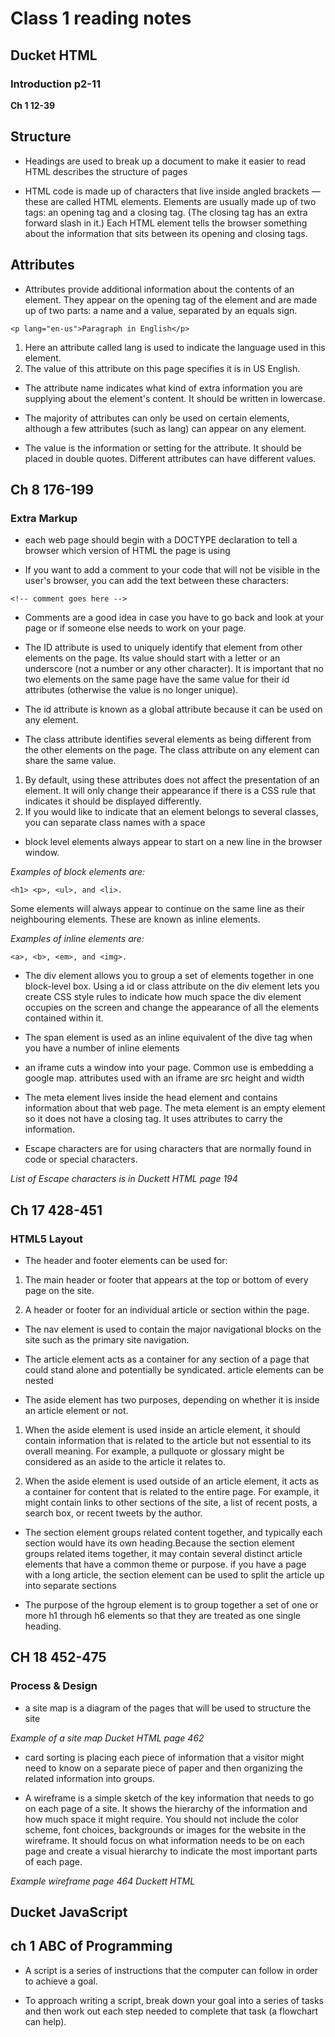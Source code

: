 # Class 1 reading notes

## Ducket HTML

### Introduction p2-11

**Ch 1
12-39**

## Structure

* Headings are used to break up a document to make it easier to read
HTML describes the structure of pages

* HTML code is made up of characters that live inside angled
brackets — these are called HTML elements. Elements are usually made up of two tags: an opening tag and a closing tag. (The closing tag has an extra forward slash in it.) Each HTML element tells the browser something about the information that sits between its opening and closing tags.

## Attributes

* Attributes provide additional information about the contents of an element. They appear on the opening tag of the element and are made up of two parts: a name and a value,
separated by an equals sign.

``` <p lang="en-us">Paragraph in English</p> ```

1.  Here an attribute called lang is used to indicate the language used in this element. 
1. The value of this attribute on this page specifies it is in US English.

* The attribute name indicates what kind of extra information
you are supplying about the element's content. It should be
written in lowercase.

* The majority of attributes can only be used on certain elements, although a few attributes (such as lang)
can appear on any element.

* The value is the information or setting for the attribute. It
should be placed in double quotes. Different attributes can
have different values.

## Ch 8 176-199
### Extra Markup

* each web page should begin with a DOCTYPE declaration to tell a browser which version of HTML the page is using

* If you want to add a comment to your code that will not be
visible in the user's browser, you can add the text between these characters:

``` <!-- comment goes here --> ```

* Comments are a good idea in case you have to go back and look at your page or if someone else needs to work on your page.

* The ID attribute is used to uniquely identify that element
from other elements on the page. Its value should start with
a letter or an underscore (not a number or any other  character). It is important that no two elements on the same page have the same value for their id attributes (otherwise the value is no longer unique).

* The id attribute is known as a global attribute because it can be used on any element.

* The class attribute identifies several elements as being different from the other elements on the page. The class attribute on any element can share the same value.
1. By default, using these attributes does not affect the presentation of an element. It will only change their appearance if there is a CSS rule that indicates it should be
displayed differently.
1. If you would like to indicate that
an element belongs to several classes, you can separate class
names with a space

* block level elements always appear to start on a new line in the browser window.

*Examples of block elements are:*

``` <h1> <p>, <ul>, and <li>. ```

Some elements will always appear to continue on the
same line as their neighbouring elements. These are known as
inline elements.

*Examples of inline elements are:*

``` <a>, <b>, <em>, and <img>. ```

* The div element allows you to group a set of elements together in one block-level box.
Using a id or class attribute on the div element lets you create CSS style rules to indicate how much space the div element occupies on the screen and change the appearance of all the elements contained within it.

* The span element is used as an inline equivalent of the dive tag when you have a number of inline elements

* an iframe cuts a window into your page. Common use is embedding a google map. attributes used with an iframe are src height and width

* The meta element lives inside the head element and
contains information about that web page. The meta element is an empty element so it does not have a closing tag. It uses attributes to carry the information.

* Escape characters are for using characters that are normally found in code or special characters.

*List of Escape characters is in Duckett HTML page 194*



## Ch 17 428-451 
### HTML5 Layout

* The header and footer elements can be used for:

1.  The main header or footer that appears at the top or
bottom of every page on the site.

1.  A header or footer for an individual article or
section within the page.

* The nav element is used to contain the major navigational
blocks on the site such as the primary site navigation.

* The article element acts as a container for any section of a page that could stand alone and potentially be syndicated.
article elements can be nested

* The aside element has two purposes, depending on whether
it is inside an article element or not.
1.  When the  aside  element is used inside an article element, it should contain
information that is related to the article but not essential to its overall meaning. For example, a pullquote or glossary might be considered as an aside to the article it relates to.

1. When the aside element is used outside of an article element, it acts as a container for content that is related to the entire page. For example, it might contain links to other sections of the site, a list of recent posts, a search box, or recent tweets by the author.

* The section element groups related content together, and
typically each section would have its own heading.Because the section element groups related items together, it may contain several distinct article elements that have a common theme or purpose. if you have a page with a long article, the section element can be used to split the article up into
separate sections

* The purpose of the hgroup element is to group together a
set of one or more h1 through h6 elements so that they are
treated as one single heading.


## CH 18 452-475
### Process & Design

* a site map is a diagram of the pages that will be used to structure the site

*Example of a site map Ducket HTML page 462*

* card sorting is placing each piece of information that a
visitor might need to know on a separate piece of paper and
then organizing the related information into groups.

* A wireframe is a simple sketch of the key information that needs to go on each page of a site. It shows the hierarchy of the information and how much space it might require.
You should not include the color scheme, font choices,
backgrounds or images for the website in the wireframe.
It should focus on what information needs to be on
each page and create a visual hierarchy to indicate the most
important parts of each page.

*Example wireframe page 464 Duckett HTML*


## Ducket JavaScript

## ch 1 ABC of Programming

* A script is a series of instructions that the computer
can follow in order to achieve a goal.

* To approach writing a script, break down your goal into
a series of tasks and then work out each step needed
to complete that task (a flowchart can help).

